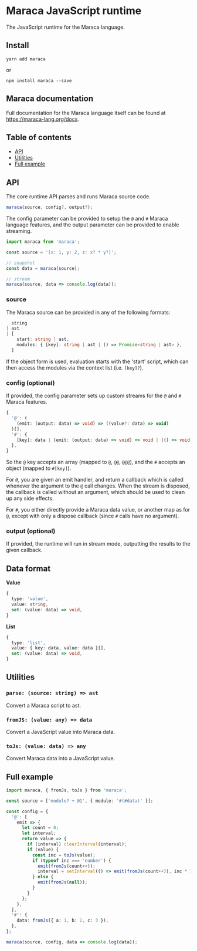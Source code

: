 # Maraca JavaScript runtime

The JavaScript runtime for the Maraca language.

## Install

```
yarn add maraca
```

or

```
npm install maraca --save
```

## Maraca documentation

Full documentation for the Maraca language itself can be found at https://maraca-lang.org/docs.

## Table of contents

- [API](#api)
- [Utilities](#utilities)
- [Full example](#full-example)

## API

The core runtime API parses and runs Maraca source code.

```ts
maraca(source, config?, output?);
```

The config parameter can be provided to setup the `@` and `#` Maraca language features, and the output parameter can be provided to enable streaming.

```ts
import maraca from 'maraca';

const source = '[x: 1, y: 2, z: x? * y?]';

// snapshot
const data = maraca(source);

// stream
maraca(source, data => console.log(data));
```

### source

The Maraca source can be provided in any of the following formats:

```ts
  string
| ast
| [
    start: string | ast,
    modules: { [key]: string | ast | () => Promise<string | ast> },
  ]
```

If the object form is used, evaluation starts with the 'start' script, which can then access the modules via the context list (i.e. `[key]?`).

### config (optional)

If provided, the config parameter sets up custom streams for the `@` and `#` Maraca features.

```ts
{
  '@': (
    (emit: (output: data) => void) => ((value?: data) => void)
  )[],
  '#': {
    [key]: data | (emit: (output: data) => void) => void | (() => void)
  },
}
```

So the `@` key accepts an array (mapped to `@`, `@@`, `@@@`), and the `#` accepts an object (mapped to `#[key]`).

For `@`, you are given an emit handler, and return a callback which is called whenever the argument to the `@` call changes. When the stream is disposed, the callback is called without an argument, which should be used to clean up any side effects.

For `#`, you either directly provide a Maraca data value, or another map as for `@`, except with only a dispose callback (since `#` calls have no argument).

### output (optional)

If provided, the runtime will run in stream mode, outputting the results to the given callback.

## Data format

**Value**

```ts
{
  type: 'value',
  value: string,
  set: (value: data) => void,
}
```

**List**

```ts
{
  type: 'list',
  value: { key: data, value: data }[],
  set: (value: data) => void,
}
```

## Utilities

### `parse: (source: string) => ast`

Convert a Maraca script to ast.

### `fromJS: (value: any) => data`

Convert a JavaScript value into Maraca data.

### `toJs: (value: data) => any`

Convert Maraca data into a JavaScript value.

## Full example

```ts
import maraca, { fromJs, toJs } from 'maraca';

const source = ['module? + @1', { module: '#(#data)' }];

const config = {
  '@': [
    emit => {
      let count = 0;
      let interval;
      return value => {
        if (interval) clearInterval(interval);
        if (value) {
          const inc = toJs(value);
          if (typeof inc === 'number') {
            emit(fromJs(count++));
            interval = setInterval(() => emit(fromJs(count++)), inc * 1000);
          } else {
            emit(fromJs(null));
          }
        }
      };
    },
  ],
  '#': {
    data: fromJs({ a: 1, b: 2, c: 3 }),
  },
};

maraca(source, config, data => console.log(data));
```
